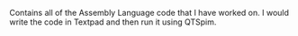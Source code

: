 Contains all of the Assembly Language code that I have worked on. I would write the code in Textpad and then run it using QTSpim.
